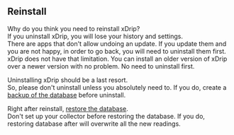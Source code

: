 ## Reinstall  

Why do you think you need to reinstall xDrip?  
If you uninstall xDrip, you will lose your history and settings.  
There are apps that don't allow undoing an update.  If you update them and you are not happy, in order to go back, you will need to uninstall them first.  
xDrip does not have that limitation.  You can install an older version of xDrip over a newer version with no problem.  No need to uninstall first.  

Uninstalling xDrip should be a last resort.  
So, please don't uninstall unless you absolutely need to.  If you do, create a [backup of the database](./Backup-Database.md) before uninstall.  

Right after reinstall, [restore the database](./Restore-Database.md).  
Don't set up your collector before restoring the database.  If you do, restoring database after will overwrite all the new readings.  
